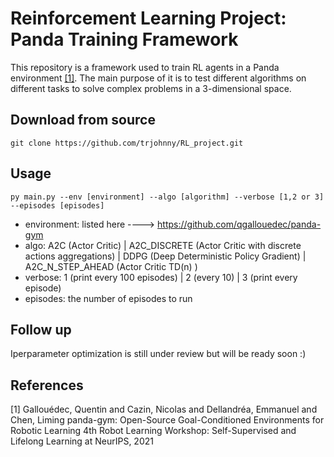 # Reinforcement Learning Project: Panda Training Framework
This repository is a framework used to train RL agents in a Panda environment [[1]](#1). The main purpose of it is to test different algorithms on different tasks to solve complex problems in a 3-dimensional space.

## Download from source

```
git clone https://github.com/trjohnny/RL_project.git
```

## Usage

```
py main.py --env [environment] --algo [algorithm] --verbose [1,2 or 3] --episodes [episodes]
```

* environment: listed here ----> https://github.com/qgallouedec/panda-gym
* algo: A2C (Actor Critic) | A2C_DISCRETE (Actor Critic with discrete actions aggregations) | DDPG (Deep Deterministic Policy Gradient) | A2C_N_STEP_AHEAD (Actor Critic TD(n) )
* verbose: 1 (print every 100 episodes) | 2 (every 10) | 3 (print every episode)
* episodes: the number of episodes to run

## Follow up

Iperparameter optimization is still under review but will be ready soon :)

## References
<a id="1">[1]</a> 
Gallouédec, Quentin and Cazin, Nicolas and Dellandréa, Emmanuel and Chen, Liming
panda-gym: Open-Source Goal-Conditioned Environments for Robotic Learning
4th Robot Learning Workshop: Self-Supervised and Lifelong Learning at NeurIPS, 2021
